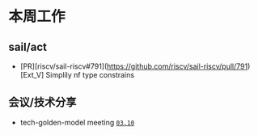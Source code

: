 # 本周工作

## sail/act

- \[PR\]\[riscv/sail-riscv#791\](<https://github.com/riscv/sail-riscv/pull/791>) \[Ext_V\] Simplily nf type constrains

## 会议/技术分享

- tech-golden-model meeting [`03.10`](https://docs.google.com/document/d/1f9ihMT8vcmgijmvebMiHttwSbw9eY_MKkR9ea3CNFCg)
